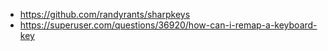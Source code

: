 - https://github.com/randyrants/sharpkeys
- https://superuser.com/questions/36920/how-can-i-remap-a-keyboard-key

